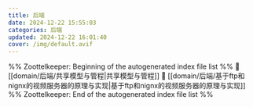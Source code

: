 ```yaml
---
title: 后端
date: 2024-12-22 15:55:03
categories: 后端
updated: 2024-12-22 16:01:40
cover: /img/default.avif
---
```

%% Zoottelkeeper: Beginning of the autogenerated index file list  %%
📄 [[domain/后端/共享模型与管程|共享模型与管程]]
📄 [[domain/后端/基于ftp和nignx的视频服务器的原理与实现|基于ftp和nignx的视频服务器的原理与实现]]
%% Zoottelkeeper: End of the autogenerated index file list  %%
